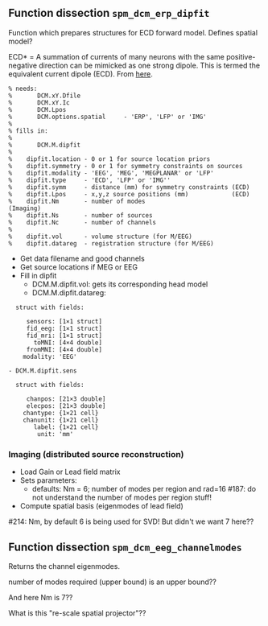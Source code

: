 ## Function dissection `spm_dcm_erp_dipfit`

Function which prepares structures for ECD forward model. Defines spatial model?

ECD* = A summation of currents of many neurons with the same positive-negative direction can be mimicked as one strong dipole. This is termed the equivalent current dipole (ECD). From [here](https://link.springer.com/referenceworkentry/10.1007%2F978-3-540-29805-2_1361).

```
% needs:
%       DCM.xY.Dfile
%       DCM.xY.Ic
%       DCM.Lpos
%       DCM.options.spatial     - 'ERP', 'LFP' or 'IMG'
%
% fills in:
%
%       DCM.M.dipfit
%
%    dipfit.location - 0 or 1 for source location priors
%    dipfit.symmetry - 0 or 1 for symmetry constraints on sources
%    dipfit.modality - 'EEG', 'MEG', 'MEGPLANAR' or 'LFP'
%    dipfit.type     - 'ECD', 'LFP' or 'IMG''
%    dipfit.symm     - distance (mm) for symmetry constraints (ECD)
%    dipfit.Lpos     - x,y,z source positions (mm)            (ECD)
%    dipfit.Nm       - number of modes                        (Imaging)
%    dipfit.Ns       - number of sources
%    dipfit.Nc       - number of channels
%
%    dipfit.vol      - volume structure (for M/EEG)
%    dipfit.datareg  - registration structure (for M/EEG)
```


- Get data filename and good channels
- Get source locations if MEG or EEG
- Fill in dipfit
    - DCM.M.dipfit.vol: gets its corresponding head model
    - DCM.M.dipfit.datareg: 
```
  struct with fields:

     sensors: [1×1 struct]
     fid_eeg: [1×1 struct]
     fid_mri: [1×1 struct]
       toMNI: [4×4 double]
     fromMNI: [4×4 double]
    modality: 'EEG'
```
    - DCM.M.dipfit.sens

```
  struct with fields:

     chanpos: [21×3 double]
     elecpos: [21×3 double]
    chantype: {1×21 cell}
    chanunit: {1×21 cell}
       label: {1×21 cell}
        unit: 'mm'
```

### Imaging (distributed source reconstruction)
- Load Gain or Lead field matrix
- Sets parameters:
	- defaults: Nm = 6; number of modes per region and rad=16
#187: do not understand the number of modes per region stuff!
- Compute spatial basis (eigenmodes of lead field)

#214: Nm, by default 6 is being used for SVD! But didn't we want 7 here??

## Function dissection `spm_dcm_eeg_channelmodes`
Returns the channel eigenmodes.

number of modes required (upper bound) is an upper bound??

And here Nm is 7??

What is this "re-scale spatial projector"??